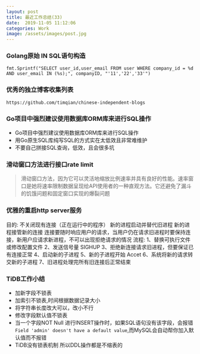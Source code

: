 ```yaml
---
layout: post
title: 最近工作总结(33)
date:  2019-11-05 11:12:06
categories: Work
image: /assets/images/post.jpg
---
```


### Golang原始 IN SQL语句构造

```
fmt.Sprintf("SELECT user_id,user_email FROM user WHERE company_id = %d AND user_email IN (%s);", companyID, "'11','22','33'")
```

### 优秀的独立博客收集列表

`https://github.com/timqian/chinese-independent-blogs`

### Go项目中强烈建议使用数据库ORM库来进行SQL操作

- Go项目中强烈建议使用数据库ORM库来进行SQL操作
- 用Go原生SQL库纯写SQL的方式实在太低效且非常难维护
- 不要自己拼接SQL查询，低效，且会很多坑

### 滑动窗口方法进行接口rate limit
>滑动窗口方法，因为它可以灵活地缩放比例速率并具有良好的性能。速率窗口是她将速率限制数据呈现给API使用者的一种直观方法。它还避免了漏斗的饥饿问题和固定窗口实现的爆裂问题

### 优雅的重启http server服务

目的:
不关闭现有连接（正在运行中的程序）
新的进程启动并替代旧进程
新的进程接管新的连接
连接要随时响应用户的请求，当用户仍在请求旧进程时要保持连接，新用户应请求新进程，不可以出现拒绝请求的情况
流程:
1、替换可执行文件或修改配置文件
2、发送信号量 SIGHUP
3、拒绝新连接请求旧进程，但要保证已有连接正常
4、启动新的子进程
5、新的子进程开始 Accet
6、系统将新的请求转交新的子进程
7、旧进程处理完所有旧连接后正常结束

### TiDB工作小结
- 加新字段不锁表
- 加索引不锁表,时间根据数据记录大小
- 将字符串长度改大可以，改小不行
- 修改字段默认值不锁表
- 当一个字段NOT Null 进行INSERT操作时，如果SQL语句没有该字段，会报错 `Field 'admin' doesn't have a default value`,而MySQL会自动帮你加入默认值而不报错
- TiDB没有锁表机制 所以DDL操作都是不缩表的

